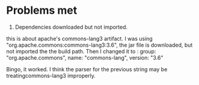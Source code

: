 # Problems met

1. Dependencies downloaded but not imported.

  this is about apache's commons-lang3 artifact. I was using "org.apache.commons:commons-lang3:3.6", the jar file is downloaded, but not imported the the build path. Then I changed it to :
  group: "org.apache.commons", name: "commons-lang", version: "3.6"

  Bingo, it worked. I think the parser for the previous string may be treatingcommons-lang3 improperly.
